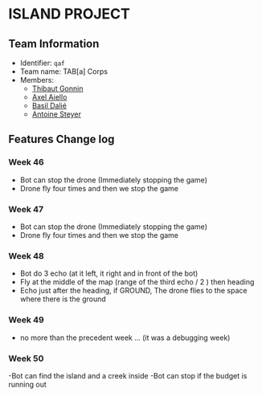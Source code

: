 # ISLAND PROJECT

## Team Information

  * Identifier: `qaf`
  * Team name: TAB[a] Corps 
  * Members:
    *  [Thibaut Gonnin](mailto:thibaut.gonnin@etu.unice.fr)
    *  [Axel Aiello](mailto:axel.aiello@etu.unice.fr)
    *  [Basil Dalié](mailto:basil.dalie@etu.unice.fr)
    *  [Antoine Steyer](mailto:antoine.steyer@etu.unice.fr)

## Features Change log

### Week 46

- Bot can stop the drone (Immediately stopping the game)
- Drone fly four times and then we stop the game

### Week 47

- Bot can stop the drone (Immediately stopping the game)
- Drone fly four times and then we stop the game

### Week 48

- Bot do 3 echo (at it left, it right and in front of the bot)
- Fly at the middle of the map (range of the third echo / 2 ) then heading
- Echo just after the heading, if GROUND, The drone flies to the space where there is the ground

### Week 49

- no more than the precedent week ... (it was a debugging week)

### Week 50

-Bot can find the island and a creek inside
-Bot can stop if the budget is running out


